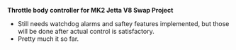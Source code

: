 **Throttle body controller for MK2 Jetta V8 Swap Project**

- Still needs watchdog alarms and saftey features implemented, but those will be done after actual control is satisfactory.
- Pretty much it so far.
